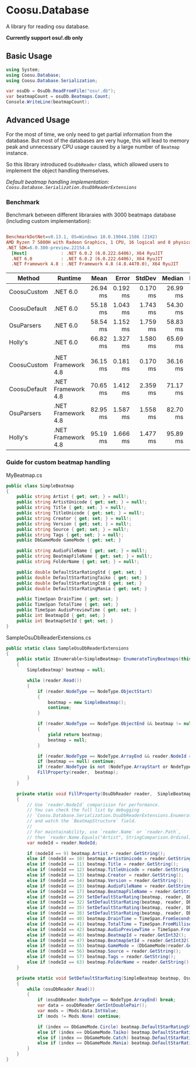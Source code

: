 # Coosu.Database
A library for reading osu database.

**Currently support osu!.db only**

## Basic Usage
```cs
using System;
using Coosu.Database;
using Coosu.Database.Serialization;

var osuDb = OsuDb.ReadFromFile("osu!.db");           
var beatmapCount = osuDb.Beatmaps.Count;
Console.WriteLine(beatmapCount);
```

## Advanced Usage
For the most of time, we only need to get partial information from the database. But most of the databases are very huge, this will lead to memory peak and unnecessary CPU usage caused by a large number of `Beatmap` instance.

So this library introduced `OsuDbReader` class, which allowed users to implement the object handling themselves.

*Default beatmap handling implementation: `Coosu.Database.Serialization.OsuDbReaderExtensions`*

### Benchmark
Benchmark between different libraraies with 3000 beatmaps database (including custom implementation):
``` ini

BenchmarkDotNet=v0.13.1, OS=Windows 10.0.19044.1586 (21H2)
AMD Ryzen 7 5800H with Radeon Graphics, 1 CPU, 16 logical and 8 physical cores
.NET SDK=6.0.300-preview.22154.4
  [Host]             : .NET 6.0.2 (6.0.222.6406), X64 RyuJIT
  .NET 6.0           : .NET 6.0.2 (6.0.222.6406), X64 RyuJIT
  .NET Framework 4.8 : .NET Framework 4.8 (4.8.4470.0), X64 RyuJIT


```
| Method       | Runtime            |     Mean |    Error |   StdDev |   Median | Ratio | RatioSD | Allocated |
| ------------ | ------------------ | -------: | -------: | -------: | -------: | ----: | ------: | --------: |
| CoosuCustom  | .NET 6.0           | 26.94 ms | 0.192 ms | 0.170 ms | 26.99 ms |  0.48 |    0.02 |     22 MB |
| CoosuDefault | .NET 6.0           | 55.18 ms | 1.043 ms | 1.743 ms | 54.30 ms |  1.00 |    0.00 |     52 MB |
| OsuParsers   | .NET 6.0           | 58.54 ms | 1.152 ms | 1.759 ms | 58.83 ms |  1.06 |    0.05 |     55 MB |
| Holly's      | .NET 6.0           | 66.82 ms | 1.327 ms | 1.580 ms | 65.69 ms |  1.20 |    0.04 |     60 MB |
|              |                    |          |          |          |          |       |         |           |
| CoosuCustom  | .NET Framework 4.8 | 36.15 ms | 0.181 ms | 0.170 ms | 36.16 ms |  0.52 |    0.02 |     22 MB |
| CoosuDefault | .NET Framework 4.8 | 70.65 ms | 1.412 ms | 2.359 ms | 71.17 ms |  1.00 |    0.00 |     53 MB |
| OsuParsers   | .NET Framework 4.8 | 82.95 ms | 1.587 ms | 1.558 ms | 82.70 ms |  1.20 |    0.06 |     55 MB |
| Holly's      | .NET Framework 4.8 | 95.19 ms | 1.666 ms | 1.477 ms | 95.89 ms |  1.38 |    0.07 |     61 MB |


### Guide for custom beatmap handling

MyBeatmap.cs
```cs
public class SimpleBeatmap
{
    public string Artist { get; set; } = null!;
    public string ArtistUnicode { get; set; } = null!;
    public string Title { get; set; } = null!;
    public string TitleUnicode { get; set; } = null!;
    public string Creator { get; set; } = null!;
    public string Version { get; set; } = null!;
    public string Source { get; set; } = null!;
    public string Tags { get; set; } = null!;
    public DbGameMode GameMode { get; set; }

    public string AudioFileName { get; set; } = null!;
    public string BeatmapFileName { get; set; } = null!;
    public string FolderName { get; set; } = null!;

    public double DefaultStarRatingStd { get; set; }
    public double DefaultStarRatingTaiko { get; set; }
    public double DefaultStarRatingCtB { get; set; }
    public double DefaultStarRatingMania { get; set; }

    public TimeSpan DrainTime { get; set; }
    public TimeSpan TotalTime { get; set; }
    public TimeSpan AudioPreviewTime { get; set; }
    public int BeatmapId { get; set; }
    public int BeatmapSetId { get; set; }
}
```

SampleOsuDbReaderExtensions.cs
```cs
public static class SampleOsuDbReaderExtensions
{
    public static IEnumerable<SimpleBeatmap> EnumerateTinyBeatmaps(this OsuDbReader reader)
    {
        SimpleBeatmap? beatmap = null;

        while (reader.Read())
        {
            if (reader.NodeType == NodeType.ObjectStart)
            {
                beatmap = new SimpleBeatmap();
                continue;
            }

            if (reader.NodeType == NodeType.ObjectEnd && beatmap != null)
            {
                yield return beatmap;
                beatmap = null;
            }

            if (reader.NodeType == NodeType.ArrayEnd && reader.NodeId == 7) yield break;
            if (beatmap == null) continue;
            if (reader.NodeType is not (NodeType.ArrayStart or NodeType.KeyValue)) continue;
            FillProperty(reader,  beatmap);
        }
    }

    private static void FillProperty(OsuDbReader reader,  SimpleBeatmap beatmap)
    {
        // Use `reader.NodeId` comparision for performance.
        // You can check the full list by debugging
        // `Coosu.Database.Serialization.OsuDbReaderExtensions.EnumerateBeatmaps`,
        // and watch the `BeatmapStructure` field.
        // 
        // For maintainability, use `reader.Name` or `reader.Path`,
        // then `reader.Name.Equals("Artist", StringComparison.Ordinal)`
        var nodeId = reader.NodeId;

        if (nodeId == 9) beatmap.Artist = reader.GetString();
        else if (nodeId == 10) beatmap.ArtistUnicode = reader.GetString();
        else if (nodeId == 11) beatmap.Title = reader.GetString();
        else if (nodeId == 12) beatmap.TitleUnicode = reader.GetString();
        else if (nodeId == 13) beatmap.Creator = reader.GetString();
        else if (nodeId == 14) beatmap.Version = reader.GetString();
        else if (nodeId == 15) beatmap.AudioFileName = reader.GetString();
        else if (nodeId == 17) beatmap.BeatmapFileName = reader.GetString();
        else if (nodeId == 29) SetDefaultStarRating(beatmap, reader, DbGameMode.Circle);
        else if (nodeId == 32) SetDefaultStarRating(beatmap, reader, DbGameMode.Taiko);
        else if (nodeId == 35) SetDefaultStarRating(beatmap, reader, DbGameMode.Catch);
        else if (nodeId == 38) SetDefaultStarRating(beatmap, reader, DbGameMode.Mania);
        else if (nodeId == 40) beatmap.DrainTime = TimeSpan.FromSeconds(reader.GetInt32());
        else if (nodeId == 41) beatmap.TotalTime = TimeSpan.FromMilliseconds(reader.GetInt32());
        else if (nodeId == 42) beatmap.AudioPreviewTime = TimeSpan.FromMilliseconds(reader.GetInt32());
        else if (nodeId == 46) beatmap.BeatmapId = reader.GetInt32();
        else if (nodeId == 47) beatmap.BeatmapSetId = reader.GetInt32();
        else if (nodeId == 55) beatmap.GameMode = (DbGameMode)reader.GetByte();
        else if (nodeId == 56) beatmap.Source = reader.GetString();
        else if (nodeId == 57) beatmap.Tags = reader.GetString();
        else if (nodeId == 63) beatmap.FolderName = reader.GetString();
    }

    private static void SetDefaultStarRating(SimpleBeatmap beatmap, OsuDbReader osuDbReader, DbGameMode index)
    {
        while (osuDbReader.Read())
        {
            if (osuDbReader.NodeType == NodeType.ArrayEnd) break;
            var data = osuDbReader.GetIntDoublePair();
            var mods = (Mods)data.IntValue;
            if (mods != Mods.None) continue;

            if (index == DbGameMode.Circle) beatmap.DefaultStarRatingStd = data.DoubleValue;
            else if (index == DbGameMode.Taiko) beatmap.DefaultStarRatingTaiko = data.DoubleValue;
            else if (index == DbGameMode.Catch) beatmap.DefaultStarRatingCtB = data.DoubleValue;
            else if (index == DbGameMode.Mania) beatmap.DefaultStarRatingMania = data.DoubleValue;
        }
    }
}
```

